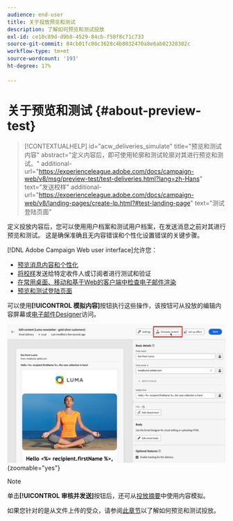 ```yaml
---
audience: end-user
title: 关于投放预览和测试
description: 了解如何预览和测试投放
exl-id: ce10c89d-d9b8-4529-84cb-f58f8c71c733
source-git-commit: 84cb01fc08c3628c4b8032470a8e6ab02328302c
workflow-type: tm+mt
source-wordcount: '193'
ht-degree: 17%

---
```


# 关于预览和测试 {#about-preview-test}

>[!CONTEXTUALHELP]
>id="acw_deliveries_simulate"
>title="预览和测试内容"
>abstract="定义内容后，即可使用轮廓和测试轮廓对其进行预览和测试。"
>additional-url="https://experienceleague.adobe.com/docs/campaign-web/v8/msg/preview-test/test-deliveries.html?lang=zh-Hans" text="发送校样"
>additional-url="https://experienceleague.adobe.com/docs/campaign-web/v8/landing-pages/create-lp.html?#test-landing-page" text="测试登陆页面"

定义投放内容后，您可以使用用户档案和测试用户档案，在发送消息之前对其进行预览和测试。 这是确保准确且无内容错误和个性化设置错误的关键步骤。

[!DNL Adobe Campaign Web user interface]允许您：

* [预览消息内容和个性化](preview-content.md)
* [将校样](test-deliveries.md)发送给特定收件人或订阅者进行测试和验证
* [在常用桌面、移动和基于Web的客户端中检查电子邮件渲染](email-rendering.md)
* [预览和测试登陆页面](../landing-pages/create-lp.md#test-landing-page)

可以使用&#x200B;**[!UICONTROL 模拟内容]**&#x200B;按钮执行这些操作，该按钮可从投放的编辑内容屏幕或[电子邮件Designer](../email/get-started-email-designer.md)访问。

![](assets/simulate-button.png){zoomable="yes"}

>[!NOTE]
>
>单击&#x200B;**[!UICONTROL 审核并发送]**&#x200B;按钮后，还可从[投放摘要](../monitor/prepare-send.md)中使用内容模拟。
>
>如果您针对的是从文件上传的受众，请参阅[此章节](../audience/file-audience.md#preview--test-your-email-test)以了解如何预览和测试投放。
